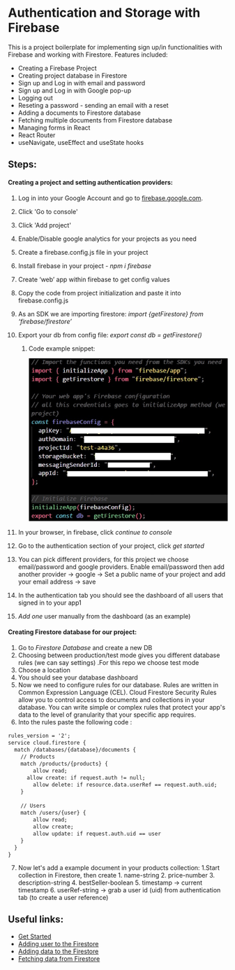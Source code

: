 # Authentication and Storage with Firebase

This is a project boilerplate for implementing sign up/in functionalities with Firebase and working with Firestore. Features included:

- Creating a Firebase Project
- Creating project database in Firestore
- Sign up and Log in with email and password
- Sign up and Log in with Google pop-up
- Logging out
- Reseting a password - sending an email with a reset
- Adding a documents to Firestore database
- Fetching multiple documents from Firestore database
- Managing forms in React
- React Router
- useNavigate, useEffect and useState hooks

## Steps:

#### Creating a project and setting authentication providers:

1. Log in into your Google Account and go to [firebase.google.com](https://firebase.google.com/).
2. Click 'Go to console'
3. Click 'Add project'
4. Enable/Disable google analytics for your projects as you need
5. Create a firebase.config.js file in your project
6. Install firebase in your project - _npm i firebase_
7. Create ‘web’ app within firebase to get config values
8. Copy the code from project initialization and paste it into firebase.config.js
9. As an SDK we are importing firestore: _import {getFirestore} from ‘firebase/firestore’_
10. Export your db from config file: _export const db = getFirestore()_

    1. Code example snippet:

       ![Config file snippet.](./src/assets/firebaseconfig.jpg "firebase.config.js example")

11. In your browser, in firebase, click _continue to console_
12. Go to the authentication section of your project, click _get started_
13. You can pick different providers, for this project we choose email/password and google providers. Enable email/password then add another provider → google → Set a public name of your project and add your email address → save
14. In the authentication tab you should see the dashboard of all users that signed in to your app1
15. _Add one_ user manually from the dashboard (as an example)

#### Creating Firestore database for our project:

1. Go to _Firestore Database_ and create a new DB
2. Choosing between production/test mode gives you different database rules (we can say settings) .For this repo we choose test mode
3. Choose a location
4. You should see your database dashboard
5. Now we need to configure rules for our database. Rules are written in Common Expression Language (CEL). Cloud Firestore Security Rules allow you to control access to documents and collections in your database. You can write simple or complex rules that protect your app's data to the level of granularity that your specific app requires.
6. Into the rules paste the following code :

```
rules_version = '2';
service cloud.firestore {
  match /databases/{database}/documents {
    // Products
    match /products/{products} {
    	allow read;
      allow create: if request.auth != null;
    	allow delete: if resource.data.userRef == request.auth.uid;
    }

    // Users
    match /users/{user} {
    	allow read;
    	allow create;
    	allow update: if request.auth.uid == user
    }
  }
}

```

7. Now let's add a example document in your products collection:
   1.Start collection in Firestore, then create 1. name-string 2. price-number 3. description-string 4. bestSeller-boolean 5. timestamp → current timestamp 6. userRef-string → grab a user id (uid) from authentication tab (to create a user reference)

## Useful links:

- [Get Started](https://firebase.google.com/docs/auth/web/start)
- [Adding user to the Firestore](https://firebase.google.com/docs/firestore/manage-data/add-data)
- [Adding data to the Firestore](https://firebase.google.com/docs/firestore/manage-data/add-data)
- [Fetching data from Firestore](https://firebase.google.com/docs/firestore/query-data/get-data#get_a_document)
